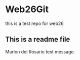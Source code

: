 # Web26Git

this is a test repo for web26

## This is a readme file

Marlon del Rosario test message.
